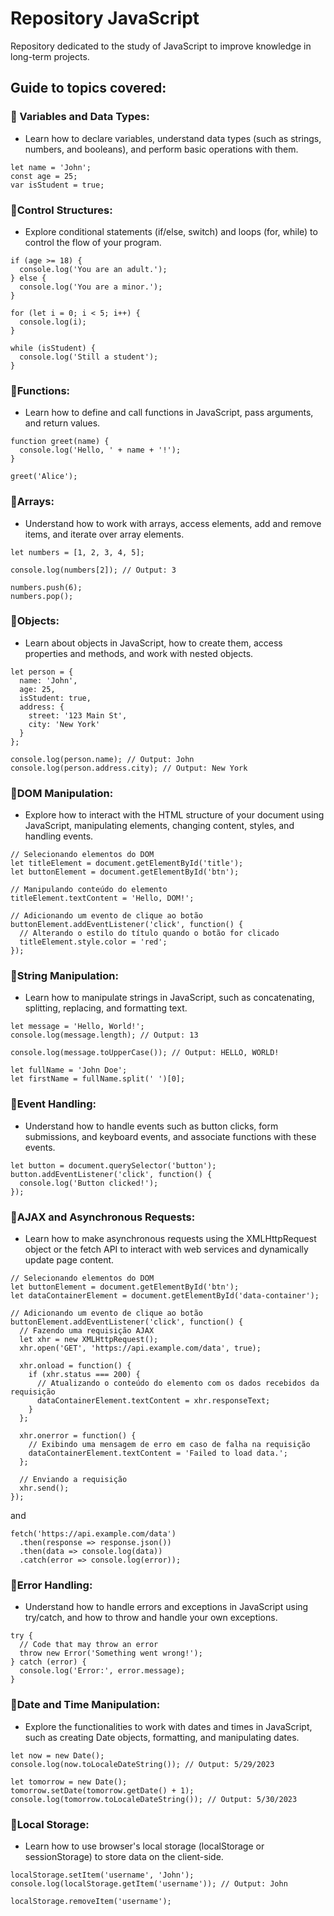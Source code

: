 # Repository JavaScript

Repository dedicated to the study of JavaScript to improve knowledge in long-term projects.

## Guide to topics covered:

### 📌 Variables and Data Types:

- Learn how to declare variables, understand data types (such as strings, numbers, and booleans), and perform basic operations with them.

```
let name = 'John';
const age = 25;
var isStudent = true;
```

### 📌Control Structures:

- Explore conditional statements (if/else, switch) and loops (for, while) to control the flow of your program.

```
if (age >= 18) {
  console.log('You are an adult.');
} else {
  console.log('You are a minor.');
}

for (let i = 0; i < 5; i++) {
  console.log(i);
}

while (isStudent) {
  console.log('Still a student');
}
```

### 📌Functions:

- Learn how to define and call functions in JavaScript, pass arguments, and return values.

```
function greet(name) {
  console.log('Hello, ' + name + '!');
}

greet('Alice');
```

### 📌Arrays:

- Understand how to work with arrays, access elements, add and remove items, and iterate over array elements.

```
let numbers = [1, 2, 3, 4, 5];

console.log(numbers[2]); // Output: 3

numbers.push(6);
numbers.pop();

```

### 📌Objects:

- Learn about objects in JavaScript, how to create them, access properties and methods, and work with nested objects.

```
let person = {
  name: 'John',
  age: 25,
  isStudent: true,
  address: {
    street: '123 Main St',
    city: 'New York'
  }
};

console.log(person.name); // Output: John
console.log(person.address.city); // Output: New York

```

### 📌DOM Manipulation:

- Explore how to interact with the HTML structure of your document using JavaScript, manipulating elements, changing content, styles, and handling events.

```
// Selecionando elementos do DOM
let titleElement = document.getElementById('title');
let buttonElement = document.getElementById('btn');

// Manipulando conteúdo do elemento
titleElement.textContent = 'Hello, DOM!';

// Adicionando um evento de clique ao botão
buttonElement.addEventListener('click', function() {
  // Alterando o estilo do título quando o botão for clicado
  titleElement.style.color = 'red';
});
```

### 📌String Manipulation:

- Learn how to manipulate strings in JavaScript, such as concatenating, splitting, replacing, and formatting text.

```
let message = 'Hello, World!';
console.log(message.length); // Output: 13

console.log(message.toUpperCase()); // Output: HELLO, WORLD!

let fullName = 'John Doe';
let firstName = fullName.split(' ')[0];

```

### 📌Event Handling:

- Understand how to handle events such as button clicks, form submissions, and keyboard events, and associate functions with these events.

```
let button = document.querySelector('button');
button.addEventListener('click', function() {
  console.log('Button clicked!');
});

```

### 📌AJAX and Asynchronous Requests:

- Learn how to make asynchronous requests using the XMLHttpRequest object or the fetch API to interact with web services and dynamically update page content.

```
// Selecionando elementos do DOM
let buttonElement = document.getElementById('btn');
let dataContainerElement = document.getElementById('data-container');

// Adicionando um evento de clique ao botão
buttonElement.addEventListener('click', function() {
  // Fazendo uma requisição AJAX
  let xhr = new XMLHttpRequest();
  xhr.open('GET', 'https://api.example.com/data', true);

  xhr.onload = function() {
    if (xhr.status === 200) {
      // Atualizando o conteúdo do elemento com os dados recebidos da requisição
      dataContainerElement.textContent = xhr.responseText;
    }
  };

  xhr.onerror = function() {
    // Exibindo uma mensagem de erro em caso de falha na requisição
    dataContainerElement.textContent = 'Failed to load data.';
  };

  // Enviando a requisição
  xhr.send();
});
```

and

```
fetch('https://api.example.com/data')
  .then(response => response.json())
  .then(data => console.log(data))
  .catch(error => console.log(error));

```

### 📌Error Handling:

- Understand how to handle errors and exceptions in JavaScript using try/catch, and how to throw and handle your own exceptions.

```
try {
  // Code that may throw an error
  throw new Error('Something went wrong!');
} catch (error) {
  console.log('Error:', error.message);
}

```

### 📌Date and Time Manipulation:

- Explore the functionalities to work with dates and times in JavaScript, such as creating Date objects, formatting, and manipulating dates.

```
let now = new Date();
console.log(now.toLocaleDateString()); // Output: 5/29/2023

let tomorrow = new Date();
tomorrow.setDate(tomorrow.getDate() + 1);
console.log(tomorrow.toLocaleDateString()); // Output: 5/30/2023

```

### 📌Local Storage:

- Learn how to use browser's local storage (localStorage or sessionStorage) to store data on the client-side.

```
localStorage.setItem('username', 'John');
console.log(localStorage.getItem('username')); // Output: John

localStorage.removeItem('username');

```

